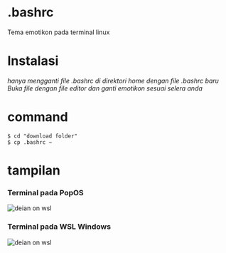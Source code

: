 # .bashrc
Tema emotikon pada terminal linux
<br>
# Instalasi
<i>hanya mengganti file .bashrc di direktori home dengan file .bashrc baru</i><br>
<i>Buka file dengan file editor dan ganti emotikon sesuai selera anda</i><br>

# command
```
$ cd "download folder"
$ cp .bashrc ~
```

# tampilan
### Terminal pada PopOS
![deian on wsl](https://raw.githubusercontent.com/bukanspot/.bashrc/main/terminal-gnome.png)
### Terminal pada WSL Windows
![deian on wsl](https://raw.githubusercontent.com/bukanspot/.bashrc/main/debian-wsl.png)
